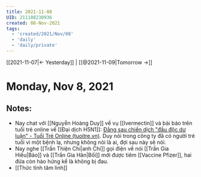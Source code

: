```yaml
---
title: 2021-11-08
UID: 211108230936
created: 08-Nov-2021
tags:
  - 'created/2021/Nov/08'
  - 'daily'
  - 'daily/private'
---
```

[[2021-11-07|<- Yesterday]] | [[@2021-11-09|Tomorrow ->]]
# Monday, Nov 8, 2021

## Notes:
- Nay chat với [[Nguyễn Hoàng Duy]] về vụ [[Ivermectin]] và bài báo trên tuổi trẻ online về [[Đại dịch H5N1]]: [Đằng sau chiến dịch "đầu độc dư luận" - Tuổi Trẻ Online (tuoitre.vn)](https://tuoitre.vn/dang-sau-chien-dich-dau-doc-du-luan-358180.htm). Duy nói trong công ty đã có người trẻ tuổi vì một bệnh lạ, nhưng không nói là ai, đợi sau này sẽ nói.
- Nay nghe [[Trần Thiện Chí|anh Chí]] gọi điện về nói [[Trần Gia Hiếu|Bảo]] và [[Trần Gia Hân|Bối]] mới được tiêm [[Vaccine Pfizer]], hai đứa còn hào hứng kể là không bị đau.
- [[Thức tỉnh tâm linh]]

